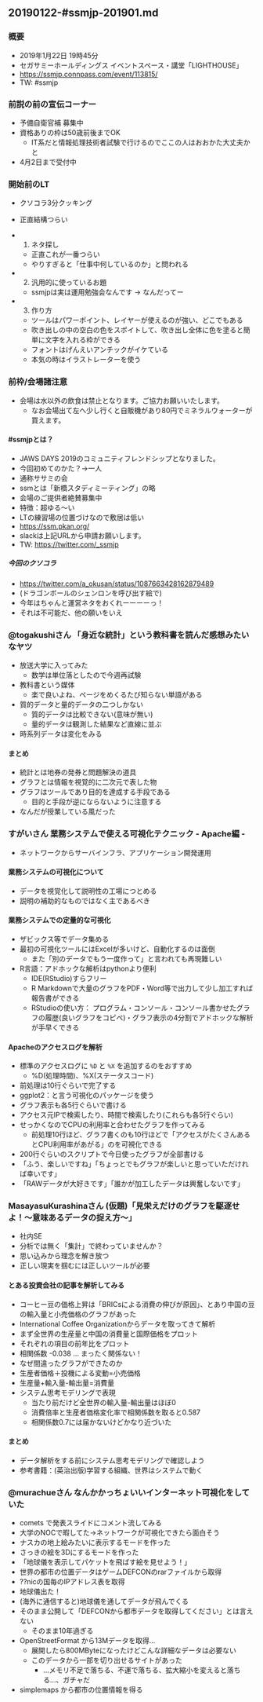 20190122-#ssmjp-201901.md
-----

### 概要

* 2019年1月22日 19時45分
* セガサミーホールディングス イベントスペース・講堂「LIGHTHOUSE」
* https://ssmjp.connpass.com/event/113815/
* TW: #ssmjp

### 前説の前の宣伝コーナー

* 予備自衛官補 募集中
* 資格ありの枠は50歳前後までOK
    * IT系だと情報処理技術者試験で行けるのでここの人はおおかた大丈夫かと
* 4月2日まで受付中

### 開始前のLT

* クソコラ3分クッキング
* 正直結構つらい
* 1. ネタ探し
    * 正直これが一番つらい
    * やりすぎると「仕事中何しているのか」と問われる

* 2. 汎用的に使っているお題
    * ssmjpは実は運用勉強会なんです → なんだってー

* 3. 作り方
    * ツールはパワーポイント、レイヤーが使えるのが強い、どこでもある
    * 吹き出しの中の空白の色をスポイトして、吹き出し全体に色を塗ると簡単に文字を入れる枠ができる
    * フォントはげんえいアンチックがイケている
    * 本気の時はイラストレーターを使う

### 前枠/会場諸注意

* 会場は水以外の飲食は禁止となります。ご協力お願いいたします。
    * なお会場出て左へ少し行くと自販機があり80円でミネラルウォーターが買えます。

#### #ssmjpとは？

* JAWS DAYS 2019のコミュニティフレンドシップとなりました。
* 今回初めてのかた？→一人
* 通称ササミの会
* ssmとは「新橋スタディミーティング」の略
* 会場のご提供者絶賛募集中
* 特徴：超ゆる〜い
* LTの練習場の位置づけなので敷居は低い
* https://ssm.pkan.org/
* slackは上記URLから申請お願いします。
* TW: https://twitter.com/_ssmjp

##### 今回のクソコラ

* https://twitter.com/a_okusan/status/1087663428162879489
* (ドラゴンボールのシェンロンを呼び出す絵で)
* 今年はちゃんと運営ネタをおくれーーーーっ！
* それは不可能だ、他の願いをいえ

### @togakushiさん 「身近な統計」という教科書を読んだ感想みたいなヤツ

* 放送大学に入ってみた
    * 数学は単位落としたので今週再試験
* 教科書という媒体
    * 楽で良いよね、ページをめくるたび知らない単語がある
* 質的データと量的データの二つしかない
    * 質的データは比較できない(意味が無い)
    * 量的データは観測した結果など直線に並ぶ
* 時系列データは変化をみる

#### まとめ

* 統計とは地券の発券と問題解決の道具
* グラフとは情報を視覚的に二次元で表した物
* グラフはツールであり目的を達成する手段である
    * 目的と手段が逆にならないように注意する
* なんだが授業している風だった

### すがいさん 業務システムで使える可視化テクニック - Apache編 -

* ネットワークからサーバインフラ、アプリケーション開発運用

#### 業務システムの可視化について

* データを視覚化して説明性の工場につとめる
* 説明の補助的なものではなく主であるべき

#### 業務システムでの定量的な可視化

* ザビックス等でデータ集める
* 最初の可視化ツールにはExcelが多いけど、自動化するのは面倒
    * また「別のデータでもう一度作って」と言われても再現難しい
* R言語：アドホックな解析はpythonより便利
    * IDE(RStudio)すらフリー
    * R Markdownで大量のグラフをPDF・Word等で出力して少し加工すれば報告書ができる
    * RStudioの使い方： プログラム・コンソール・コンソール書かせたグラフの履歴(良いグラフをコピペ)・グラフ表示の4分割でアドホックな解析が手早くできる

#### Apacheのアクセスログを解析

* 標準のアクセスログに `%D` と `%X` を追加するのをおすすめ
    * %D(処理時間)、%X(ステータスコード)
* 前処理は10行ぐらいで完了する
* ggplot2：と言う可視化のパッケージを使う
* グラフ表示も各5行ぐらいで書ける
* アクセス元IPで検索したり、時間で検索したり(これらも各5行ぐらい)
* せっかくなのでCPUの利用率と合わせたグラフを作ってみる
    * 前処理10行ほど、グラフ書くのも10行ほどで「アクセスがたくさんあるとCPU利用率があがる」のを可視化できる
* 200行ぐらいのスクリプトで今日使ったグラフが全部書ける
* 「ふう、楽しいですね」「ちょっとでもグラフが楽しいと思っていただければ幸いです」
* 「RAWデータが大好きです」「誰かが加工したデータは興奮しないです」

### MasayasuKurashinaさん (仮題)「見栄えだけのグラフを駆逐せよ！〜意味あるデータの捉え方〜」

* 社内SE
* 分析では無く「集計」で終わっていませんか？
* 思い込みから理念を解き放つ
* 正しい現実を掴むには正しいツールが必要

#### とある投資会社の記事を解析してみる

* コーヒー豆の価格上昇は「BRICsによる消費の伸びが原因」、とあり中国の豆の輸入量と小売価格のグラフがあった
* International Coffee Organizationからデータを取ってきて解析
* まず全世界の生産量と中国の消費量と国際価格をプロット
* それぞれの項目の前年比をプロット
* 相関係数 -0.038 … まったく関係ない！
* なぜ間違ったグラフができたのか
* 生産者価格＋投機による変動=小売価格
* 生産量+輸入量-輸出量=消費量
* システム思考モデリングで表現
    * 当たり前だけど全世界の輸入量-輸出量はほぼ0
    * 消費倍率と生産者価格変化率で相関係数を取ると0.587
    * 相関係数0.7には届かないけどかなり近づいた

#### まとめ

* データ解析をする前にシステム思考モデリングで確認しよう
* 参考書籍：(英治出版)学習する組織、世界はシステムで動く

### @murachueさん なんかかっちょいいインターネット可視化をしていた

* comets で発表スライドにコメント流してみる
* 大学のNOCで暇してた→ネットワークが可視化できたら面白そう
* ナスカの地上絵みたいに表示するモードを作った
* さっきの絵を3Dにするモードを作った
* 「地球儀を表示してパケットを飛ばす絵を見せよう！」
* 世界の都市の位置データはゲームDEFCONのrarファイルから取得
* ??nicの国毎のIPアドレス表を取得
* 地球儀出た！
* (海外に通信すると)地球儀を通してデータが飛んでくる
* そのまま公開して「DEFCONから都市データを取得してください」とは言えない
    * そのまま10年過ぎる
* OpenStreetFormat から13Mデータを取得…
    * 展開したら800MByteになったけどこんな詳細なデータは必要ない
    * このデータから一部を切り出せるサイトがあった
        * …メモリ不足で落ちる、不運で落ちる、拡大縮小を変えると落ちる…、ガチャだ
* simplemaps から都市の位置情報を得る
